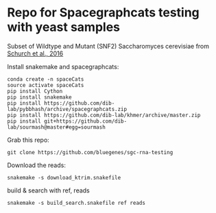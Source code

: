 # Repo for Spacegraphcats testing with yeast samples

Subset of Wildtype and Mutant (SNF2) Saccharomyces cerevisiae from [Schurch et al., 2016](http://rnajournal.cshlp.org/content/early/2016/03/30/rna.053959.115.full.pdf)


Install snakemake and spacegraphcats:
```
conda create -n spaceCats
source activate spaceCats
pip install Cython
pip install snakemake
pip install https://github.com/dib-lab/pybbhash/archive/spacegraphcats.zip
pip install https://github.com/dib-lab/khmer/archive/master.zip
pip install git+https://github.com/dib-lab/sourmash@master#egg=sourmash
```

Grab this repo:
```
git clone https://github.com/bluegenes/sgc-rna-testing
```

Download the reads:
```
snakemake -s download_ktrim.snakefile
```

build & search with ref, reads 

```
snakemake -s build_search.snakefile ref reads 
```
